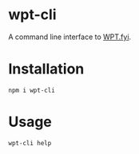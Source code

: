# wpt-cli

A command line interface to <a href="https://wpt.fyi/">WPT.fyi</a>.

# Installation

```shell
npm i wpt-cli
```

# Usage

```shell
wpt-cli help

```